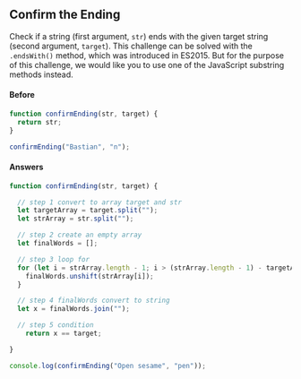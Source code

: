 ## Confirm the Ending

Check if a string (first argument, `str`) ends with the given target string (second argument, `target`).
This challenge can be solved with the `.endsWith()` method, which was introduced in ES2015. But for the purpose of this challenge, we would like you to use one of the JavaScript substring methods instead.

#### Before
```javascript
function confirmEnding(str, target) {
  return str;
}

confirmEnding("Bastian", "n");

```

#### Answers

```javascript
function confirmEnding(str, target) {

  // step 1 convert to array target and str
  let targetArray = target.split("");
  let strArray = str.split("");

  // step 2 create an empty array
  let finalWords = [];

  // step 3 loop for 
  for (let i = strArray.length - 1; i > (strArray.length - 1) - targetArray.length; i--) {
    finalWords.unshift(strArray[i]);
  }

  // step 4 finalWords convert to string
  let x = finalWords.join("");

  // step 5 condition
    return x == target;

}

console.log(confirmEnding("Open sesame", "pen"));


```